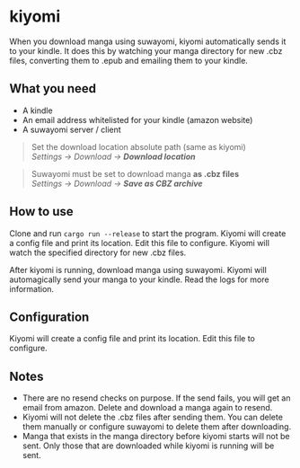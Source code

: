 # kiyomi

When you download manga using suwayomi, kiyomi automatically sends it to your kindle. It does this by watching your manga directory for new .cbz files, converting them to .epub and emailing them to your kindle.

## What you need
- A kindle
- An email address whitelisted for your kindle (amazon website)
- A suwayomi server / client

> Set the download location absolute path (same as kiyomi)  
> *Settings -> Download -> **Download location***

> Suwayomi must be set to download manga **as .cbz files**  
> *Settings -> Download -> **Save as CBZ archive***

## How to use
Clone and run `cargo run --release` to start the program. Kiyomi will create a config file and print its location. Edit this file to configure. Kiyomi will watch the specified directory for new .cbz files.

After kiyomi is running, download manga using suwayomi. Kiyomi will automagically send your manga to your kindle. Read the logs for more information.

## Configuration
Kiyomi will create a config file and print its location. Edit this file to configure.

## Notes
- There are no resend checks on purpose. If the send fails, you will get an email from amazon. Delete and download a manga again to resend.
- Kiyomi will not delete the .cbz files after sending them. You can delete them manually or configure suwayomi to delete them after downloading.
- Manga that exists in the manga directory before kiyomi starts will not be sent. Only those that are downloaded while kiyomi is running will be sent.